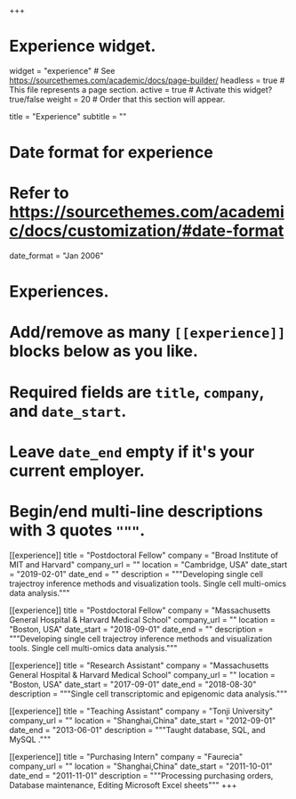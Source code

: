 +++
# Experience widget.
widget = "experience"  # See https://sourcethemes.com/academic/docs/page-builder/
headless = true  # This file represents a page section.
active = true  # Activate this widget? true/false
weight = 20  # Order that this section will appear.

title = "Experience"
subtitle = ""

# Date format for experience
#   Refer to https://sourcethemes.com/academic/docs/customization/#date-format
date_format = "Jan 2006"

# Experiences.
#   Add/remove as many `[[experience]]` blocks below as you like.
#   Required fields are `title`, `company`, and `date_start`.
#   Leave `date_end` empty if it's your current employer.
#   Begin/end multi-line descriptions with 3 quotes `"""`.


[[experience]]
  title = "Postdoctoral Fellow"
  company = "Broad Institute of MIT and Harvard"
  company_url = ""
  location = "Cambridge, USA"
  date_start = "2019-02-01"
  date_end = ""
  description = """Developing single cell trajectroy inference methods and visualization tools. Single cell multi-omics data analysis."""


[[experience]]
  title = "Postdoctoral Fellow"
  company = "Massachusetts General Hospital & Harvard Medical School"
  company_url = ""
  location = "Boston, USA"
  date_start = "2018-09-01"
  date_end = ""
  description = """Developing single cell trajectroy inference methods and visualization tools. Single cell multi-omics data analysis."""


[[experience]]
  title = "Research Assistant"
  company = "Massachusetts General Hospital & Harvard Medical School"
  company_url = ""
  location = "Boston, USA"
  date_start = "2017-09-01"
  date_end = "2018-08-30"
  description = """Single cell transcriptomic and epigenomic data analysis."""

[[experience]]
  title = "Teaching Assistant"
  company = "Tonji University"
  company_url = ""
  location = "Shanghai,China"
  date_start = "2012-09-01"
  date_end = "2013-06-01"
  description = """Taught database, SQL, and MySQL ."""

[[experience]]
  title = "Purchasing Intern"
  company = "Faurecia"
  company_url = ""
  location = "Shanghai,China"
  date_start = "2011-10-01"
  date_end = "2011-11-01"
  description = """Processing purchasing orders, Database maintenance, Editing Microsoft Excel sheets"""
+++
